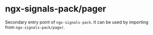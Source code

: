 # ngx-signals-pack/pager

Secondary entry point of `ngx-signals-pack`. It can be used by importing from `ngx-signals-pack/pager`.
